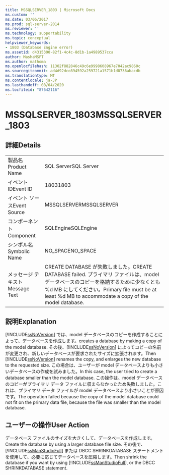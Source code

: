 ```yaml
---
title: MSSQLSERVER_1803 | Microsoft Docs
ms.custom: ''
ms.date: 03/06/2017
ms.prod: sql-server-2014
ms.reviewer: ''
ms.technology: supportability
ms.topic: conceptual
helpviewer_keywords:
- 1803 (Database Engine error)
ms.assetid: d4315390-82f1-4c4c-8d1b-1a4989537cca
author: MashaMSFT
ms.author: mathoma
ms.openlocfilehash: 11302f882846c49c6e9998608967e7042ac9860c
ms.sourcegitcommit: ad4d92dce894592a259721a1571b1d8736abacdb
ms.translationtype: MT
ms.contentlocale: ja-JP
ms.lasthandoff: 08/04/2020
ms.locfileid: "87642116"
---
```

# <a name="mssqlserver_1803"></a><span data-ttu-id="b5677-102">MSSQLSERVER_1803</span><span class="sxs-lookup"><span data-stu-id="b5677-102">MSSQLSERVER_1803</span></span>
    
## <a name="details"></a><span data-ttu-id="b5677-103">詳細</span><span class="sxs-lookup"><span data-stu-id="b5677-103">Details</span></span>  
  
|||  
|-|-|  
|<span data-ttu-id="b5677-104">製品名</span><span class="sxs-lookup"><span data-stu-id="b5677-104">Product Name</span></span>|<span data-ttu-id="b5677-105">SQL Server</span><span class="sxs-lookup"><span data-stu-id="b5677-105">SQL Server</span></span>|  
|<span data-ttu-id="b5677-106">イベント ID</span><span class="sxs-lookup"><span data-stu-id="b5677-106">Event ID</span></span>|<span data-ttu-id="b5677-107">1803</span><span class="sxs-lookup"><span data-stu-id="b5677-107">1803</span></span>|  
|<span data-ttu-id="b5677-108">イベント ソース</span><span class="sxs-lookup"><span data-stu-id="b5677-108">Event Source</span></span>|<span data-ttu-id="b5677-109">MSSQLSERVER</span><span class="sxs-lookup"><span data-stu-id="b5677-109">MSSQLSERVER</span></span>|  
|<span data-ttu-id="b5677-110">コンポーネント</span><span class="sxs-lookup"><span data-stu-id="b5677-110">Component</span></span>|<span data-ttu-id="b5677-111">SQLEngine</span><span class="sxs-lookup"><span data-stu-id="b5677-111">SQLEngine</span></span>|  
|<span data-ttu-id="b5677-112">シンボル名</span><span class="sxs-lookup"><span data-stu-id="b5677-112">Symbolic Name</span></span>|<span data-ttu-id="b5677-113">NO_SPACE</span><span class="sxs-lookup"><span data-stu-id="b5677-113">NO_SPACE</span></span>|  
|<span data-ttu-id="b5677-114">メッセージ テキスト</span><span class="sxs-lookup"><span data-stu-id="b5677-114">Message Text</span></span>|<span data-ttu-id="b5677-115">CREATE DATABASE が失敗しました。</span><span class="sxs-lookup"><span data-stu-id="b5677-115">CREATE DATABASE failed.</span></span> <span data-ttu-id="b5677-116">プライマリ ファイルは、model データベースのコピーを格納するために少なくとも %d MB にしてください。</span><span class="sxs-lookup"><span data-stu-id="b5677-116">Primary file must be at least %d MB to accommodate a copy of the model database.</span></span>|  
  
## <a name="explanation"></a><span data-ttu-id="b5677-117">説明</span><span class="sxs-lookup"><span data-stu-id="b5677-117">Explanation</span></span>  
 [!INCLUDE[ssNoVersion](../../includes/ssnoversion-md.md)] <span data-ttu-id="b5677-118">では、model データベースのコピーを作成することによって、データベースを作成します。</span><span class="sxs-lookup"><span data-stu-id="b5677-118">creates a database by making a copy of the model database.</span></span> <span data-ttu-id="b5677-119">その後、[!INCLUDE[ssNoVersion](../../includes/ssnoversion-md.md)] によってコピーの名前が変更され、新しいデータベースが要求されたサイズに拡張されます。</span><span class="sxs-lookup"><span data-stu-id="b5677-119">Then [!INCLUDE[ssNoVersion](../../includes/ssnoversion-md.md)] renames the copy, and enlarges the new database to the requested size.</span></span> <span data-ttu-id="b5677-120">この場合は、ユーザーが model データベースよりも小さいデータベースの作成を試みました。</span><span class="sxs-lookup"><span data-stu-id="b5677-120">In this case, the user tried to create a database smaller than the model database.</span></span> <span data-ttu-id="b5677-121">この操作は、model データベースのコピーがプライマリ データ ファイルに収まらなかったため失敗しました。これは、プライマリ データ ファイルが model データベースより小さいことが原因です。</span><span class="sxs-lookup"><span data-stu-id="b5677-121">The operation failed because the copy of the model database could not fit on the primary data file, because the file was smaller than the model database.</span></span>  
  
## <a name="user-action"></a><span data-ttu-id="b5677-122">ユーザーの操作</span><span class="sxs-lookup"><span data-stu-id="b5677-122">User Action</span></span>  
 <span data-ttu-id="b5677-123">データベース ファイルのサイズを大きくして、データベースを作成します。</span><span class="sxs-lookup"><span data-stu-id="b5677-123">Create the database by using a larger database file size.</span></span> <span data-ttu-id="b5677-124">その後で、[!INCLUDE[ssManStudioFull](../../includes/ssmanstudiofull-md.md)] または DBCC SHRINKDATABASE ステートメントを使用して、必要に応じてデータベースを圧縮します。</span><span class="sxs-lookup"><span data-stu-id="b5677-124">Then shrink the database if you want by using [!INCLUDE[ssManStudioFull](../../includes/ssmanstudiofull-md.md)], or the DBCC SHRINKDATABASE statement.</span></span>  
  
  
